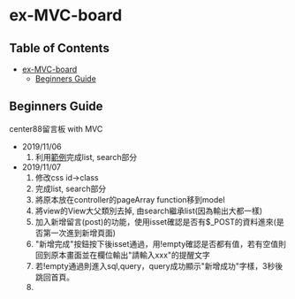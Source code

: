 ex-MVC-board
===

## Table of Contents
- [ex-MVC-board](#ex-MVC-board)
  * [Beginners Guide](#beginners-guide)

## Beginners Guide

center88留言板 with MVC  
* 2019/11/06  
    1. 利用[範例](https://www.itread01.com/p/962428.html)完成list, search部分  
* 2019/11/07  
    1. 修改css id→class  
    2. 完成list, search部分  
    3. 將原本放在controller的pageArray function移到model  
    4. 將view的View大父類別去掉, 由search繼承list(因為輸出大都一樣)  
    5. 加入新增留言(post)的功能，使用isset確認是否有$_POST的資料進來(是否第一次進到新增頁面)  
    6. "新增完成"按鈕按下後isset通過，用!empty確認是否都有值，若有空值則回到原本畫面並在欄位輸出"請輸入xxx"的提醒文字
    7. 若!empty通過則進入sql,query，query成功顯示"新增成功"字樣，3秒後跳回首頁。
    8.  
    
    

